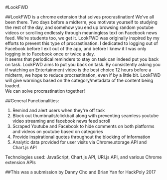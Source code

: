 #LookFWD

##LookFWD is a chrome extension that solves procrastination! 
We've all been there. Two days before a midterm, you motivate yourself to studying the rest of the day, and somehow you end up browsing random youtube videos or scrolling endlessly through meaningless text on Facebook news feed. We're students too, we get it. LookFWD was originally inspired by my efforts to prevent this type of procrastination. I dedicated to logging out of Facebook before I exit out of the app, and before I knew it I was only logging in to Facebook once or twice a day. <br/>
It seems that periodical reminders to stay on task can indeed put you back on task. LookFWD aims to put you back on task. By consistently asking you if watching an Entertainment video is the best choice 12 hours before a midterm, we hope to reduce procrastination, even if by a little bit. LookFWD will give warnings based on the category/metadata of the content being loaded. <br/>
We can solve procrastination together!

##General Functionalities: <br/>
1. Remind and alert users when they're off task <br/>
2. Block out thumbnails/clickbait along with preventing seamless youtube video streaming and facebook news feed scroll<br/>
3. Scraped Youtube and Facebook to hide comments on both platforms and videos on youtube based on categories<br/>
4. Provide inspirational quotes throughout the blocking of information<br/>
5. Analytic data provided for user visits via Chrome.storage API and Chart.js API<br/>

Technologies used: JavaScript, Chart.js API, URI.js API, and various Chrome extension APIs

##This was a submission by Danny Cho and Brian Yan for HackPoly 2017

